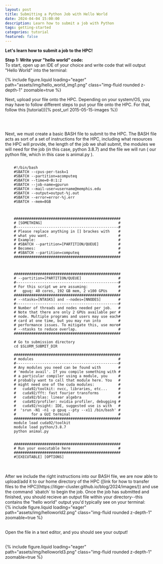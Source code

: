 ```yaml
---
layout: post
title: Submitting a Python Job with Hello World
date: 2024-04-04 15:00:00
description: Learn how to submit a job with Python
tags: getting-started
categories: tutorial
featured: false
---
```


<strong>Let's learn how to submit a job to the HPC!</strong>

<strong>Step 1: Write your "hello world" code:</strong>
<br/>
To start, open up an IDE of your choice and write code that will output "Hello World" into the terminal:


<div class="row mt-3">
    <div class="col-sm mt-3 mt-md-0">
        {% include figure.liquid loading="eager" path="assets/img/hello_world_img1.png" class="img-fluid rounded z-depth-1" zoomable=true %}
    </div>


Next, upload your file onto the HPC. Depending on your system/OS, you may have to follow different steps to put your file onto the HPC. For that, follow this [tutorial]({% post_url 2015-05-15-images %})

<br/>
<br/>

Next, we must create a basic BASH file to submit to the HPC. The BASH file acts as sort of a set of instructions for the HPC, including what resources the HPC will provide, the length of the job we shall submit, the modules we will need for the job (in this case, python 3.8.7) and the file we will run ( our python file, which in this case is animal.py ).

```

    #!/bin/bash
    #SBATCH --cpus-per-task=1
    #SBATCH --partition=acomputeq
    #SBATCH --time=0-0:1:2
    #SBATCH --job-name=gpurun
    #SBATCH --mail-user=username@memphis.edu
    #SBATCH --output=output-%j.out
    #SBATCH --error=error-%j.err
    #SBATCH --mem=8GB



    #################################################
    # [SOMETHING]                                   #
    #-----------------------------------------------#
    # Please replace anything in [] brackes with    #
    # what you want.                                #
    # Example:                                      #
    # #SBATCH --partition=[PARTITION/QUEUE]         #
    # Becomes:                                      #
    # #SBATCH --partition=computeq                  #
    #################################################



    #################################################
    # --partition=[PARTITION/QUEUE]                 #
    #-----------------------------------------------#
    # For this script we are assuming:              #
    #   gpuq: 40 cores, 192 GB mem, 2 v100 GPUs     #
    #################################################
    # --ntasks=[NTASKS] and --nodes=[NNODES]        #
    #-----------------------------------------------#
    # Number of threads and nodes needed per job.   #
    # Note that there are only 2 GPUs available per #
    # node. Multiple programs and users may use each#
    # card at one time, but you may run into        #
    # performance issues. To mitigate this, use more#
    # --ntasks to reduce overlap.                   #
    #################################################

    # Go to submission directory
    cd $SLURM_SUBMIT_DIR
    
    #################################################
    # modules                                       #
    #-----------------------------------------------#
    # Any modules you need can be found with        #
    # 'module avail'. If you compile something with #
    # a particular compiler using a module, you     #
    # probably want to call that module here. You   #
    # might need one of the cuda modules:           #
    #   cuda92/toolkit: nvcc, libraries, etc...     #
    #   cuda92/fft: fast fourier transforms         #
    #   cuda92/blas: linear algebra                 #
    #   cuda92/profiler: nvidia profiler, debugging #
    #   cuda92/nsight: IDE, suggested use is with   #
    #  'srun -N1 -n1 -p gpuq --pty --x11 /bin/bash' #
    #       for a GUI terminal                      # 
    #################################################
    module load cuda92/toolkit
    module load python/3.8.7
    python animal.py

    
    #################################################
    # Run your executable here                      #
    #################################################
    #[EXECUTABLE] [OPTIONS]

```

<br/>
<br/>
After we include the right instructions into our BASH file, we are now able to upload/add it to our home directory of the HPC ([link for how to transfer files to the HPC](https://itiger-cluster.github.io/blog/2024/images/)) and use the command `sbatch` to begin the job. Once the job has submitted and finished, you should recieve an output file within your directory--this contains the "hello world" output you'd typically see on your terminal:

<br/>

<div class="row mt-6">
    <div class="col-sm mt-6 mt-md-0">
        {% include figure.liquid loading="eager" path="assets/img/helloworld2.png" class="img-fluid rounded z-depth-1" zoomable=true %}
    </div>

<br/>


Open the file in a text editor, and you should see your output!

<br/>


<div class="row mt-3">
    <div class="col-sm mt-3 mt-md-0">
        {% include figure.liquid loading="eager" path="assets/img/helloworld3.png" class="img-fluid rounded z-depth-1" zoomable=true %}
    </div>


